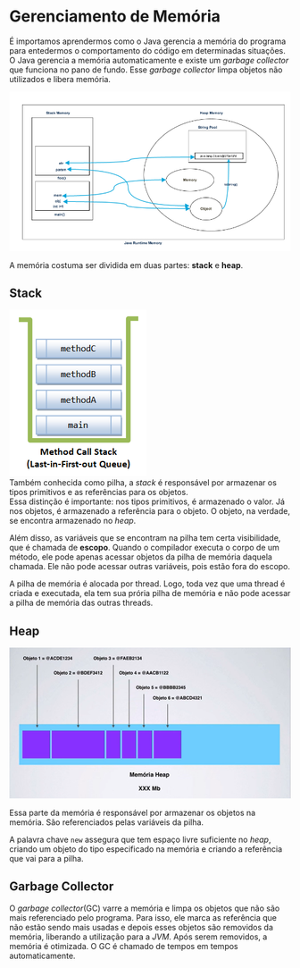 # Gerenciamento de Memória

É importamos aprendermos como o Java gerencia a memória do programa para entedermos o comportamento do código em determinadas situações. O Java gerencia a memória automaticamente e existe um _garbage collector_ que funciona no pano de fundo. Esse _garbage collector_ limpa objetos não utilizados e libera memória.

![Java Runtime Memory](../assets/Java-Heap-Stack-Memory.png)

A memória costuma ser dividida em duas partes: **stack** e **heap**.

## Stack

![Call Stack](../assets/call-stack.png)  
Também conhecida como pilha, a _stack_ é responsável por armazenar os tipos primitivos e as referências para os objetos.  
Essa distinção é importante: nos tipos primitivos, é armazenado o valor. Já nos objetos, é armazenado a referência para o objeto. O objeto, na verdade, se encontra armazenado no _heap_.

Além disso, as variáveis que se encontram na pilha tem certa visibilidade, que é chamada de **escopo**. Quando o compilador executa o corpo de um método, ele pode apenas acessar objetos da pilha de memória daquela chamada. Ele não pode acessar outras variáveis, pois estão fora do escopo.

A pilha de memória é alocada por thread. Logo, toda vez que uma thread é criada e executada, ela tem sua prória pilha de memória e não pode acessar a pilha de memória das outras threads.

## Heap

![Heap Memory](../assets/heapmem.png)

Essa parte da memória é responsável por armazenar os objetos na memória. São referenciados pelas variáveis da pilha.

A palavra chave `new` assegura que tem espaço livre suficiente no _heap_, criando um objeto do tipo especificado na memória e criando a referência que vai para a pilha.

## Garbage Collector

O _garbage collector_(GC) varre a memória e limpa os objetos que não são mais referenciado pelo programa. Para isso, ele marca as referência que não estão sendo mais usadas e depois esses objetos são removidos da memória, liberando a utilização para a _JVM_. Após serem removidos, a memória é otimizada. O GC é chamado de tempos em tempos automaticamente.
